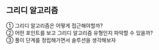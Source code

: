 ## 그리디 알고리즘

① 그리디 알고리즘은 어떻게 접근해야할까?  
② 어떤 포인트를 보고 그리디 알고리즘 유형인지 파악할 수 있을까?  
③ 풀이 단계를 정립해가면서 솔루션을 생각해보자

